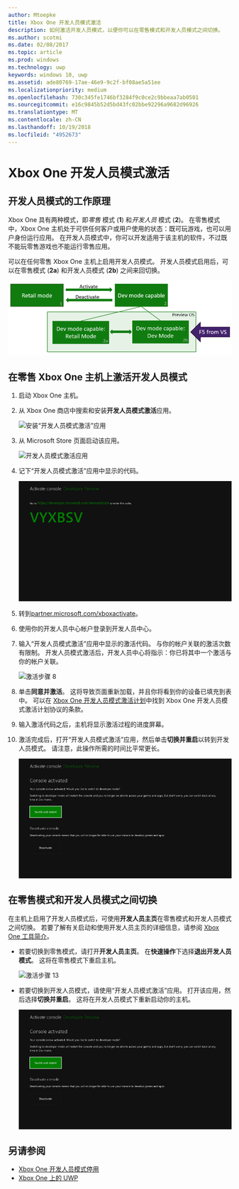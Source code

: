 ```yaml
---
author: Mtoepke
title: Xbox One 开发人员模式激活
description: 如何激活开发人员模式，以便你可以在零售模式和开发人员模式之间切换。
ms.author: scotmi
ms.date: 02/08/2017
ms.topic: article
ms.prod: windows
ms.technology: uwp
keywords: windows 10, uwp
ms.assetid: ade80769-17ae-46e9-9c2f-bf08ae5a51ee
ms.localizationpriority: medium
ms.openlocfilehash: 730c345fe1746bf3284f9c0ce2c9bbeaa7ab0501
ms.sourcegitcommit: e16c9845b52d5bd43fc02bbe92296a9682d96926
ms.translationtype: MT
ms.contentlocale: zh-CN
ms.lasthandoff: 10/19/2018
ms.locfileid: "4952673"
---
```

# <a name="xbox-one-developer-mode-activation"></a>Xbox One 开发人员模式激活

## <a name="how-developer-mode-works"></a>开发人员模式的工作原理
Xbox One 具有两种模式，即*零售* 模式 (**1**) 和*开发人员* 模式 (**2**)。 在零售模式中，Xbox One 主机处于可供任何客户或用户使用的状态：既可玩游戏，也可以用户身份运行应用。 在开发人员模式中，你可以开发适用于该主机的软件，不过既不能玩零售游戏也不能运行零售应用。

可以在任何零售 Xbox One 主机上启用开发人员模式。 开发人员模式启用后，可以在零售模式 (**2a**) 和开发人员模式 (**2b**) 之间来回切换。

![Xbox One 模式](images/dev-mode-flow.png)

## <a name="activate-developer-mode-on-your-retail-xbox-one-console"></a>在零售 Xbox One 主机上激活开发人员模式

1.  启动 Xbox One 主机。

2.  从 Xbox One 商店中搜索和安装**开发人员模式激活**应用。

    ![安装“开发人员模式激活”应用](images/devkit-activation-1.png)

3.  从 Microsoft Store 页面启动该应用。

    ![开发人员模式激活应用](images/devkit-activation-2.png)

4.  记下“开发人员模式激活”应用中显示的代码。

    ![激活步骤 5](images/activation-step-5.png)  
    
5.  转到[partner.microsoft.com/xboxactivate](https://partner.microsoft.com/xboxactivate)。

6.  使用你的开发人员中心帐户登录到开发人员中心。

7.  输入“开发人员模式激活”应用中显示的激活代码。 与你的帐户关联的激活次数有限制。 开发人员模式激活后，开发人员中心将指示：你已将其中一个激活与你的帐户关联。

    ![激活步骤 8](images/activation-step-8-rs2.png)    
    
8.  单击**同意并激活**。 这将导致页面重新加载，并且你将看到你的设备已填充到表中。 可以在 [Xbox One 开发人员模式激活计划](http://go.microsoft.com/fwlink/p/?LinkId=760399)中找到 Xbox One 开发人员模式激活计划协议的条款。

9.  输入激活代码之后，主机将显示激活过程的进度屏幕。  
    
10. 激活完成后，打开“开发人员模式激活”应用，然后单击**切换并重启**以转到开发人员模式。 请注意，此操作所需的时间比平常更长。

    ![激活步骤 12](images/activation-step-12.png)   

## <a name="switch-between-retail-and-developer-mode"></a>在零售模式和开发人员模式之间切换
在主机上启用了开发人员模式后，可使用**开发人员主页**在零售模式和开发人员模式之间切换。 若要了解有关启动和使用开发人员主页的详细信息，请参阅 [Xbox One 工具简介](introduction-to-xbox-tools.md)。

* 若要切换到零售模式，请打开**开发人员主页**。 在**快速操作**下选择**退出开发人员模式**。 这将在零售模式下重启主机。    

  ![激活步骤 13](images/activation-step-13-rs4.png)  
  
* 若要切换到开发人员模式，请使用“开发人员模式激活”应用。 打开该应用，然后选择**切换并重启**。 这将在开发人员模式下重新启动你的主机。  

  ![激活步骤 14](images/activation-step-12.png)  

## <a name="see-also"></a>另请参阅
- [Xbox One 开发人员模式停用](devkit-deactivation.md)
- [Xbox One 上的 UWP](index.md)
